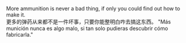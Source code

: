 More ammunition is never a bad thing, if only you could find out how to make it.\
更多的弹药从来都不是一件坏事，只要你能整明白咋去搞这东西。
"Más munición nunca es algo malo, si tan solo pudieras descubrir cómo fabricarla."

